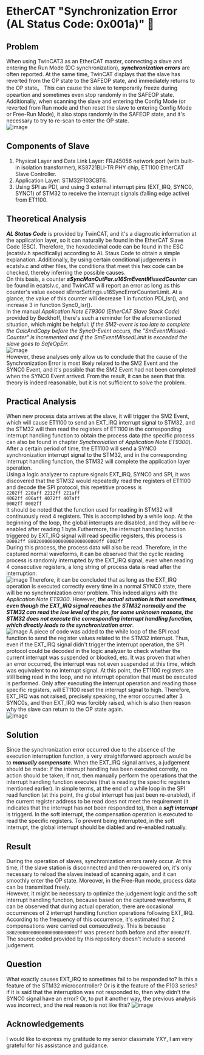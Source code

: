 # EtherCAT "Synchronization Error (AL Status Code: 0x001a)" 🤔

<!--
**Huang-Zhendong25/Huang-Zhendong25** is a ✨ _special_ ✨ repository because its `README.md` (this file) appears on your GitHub profile.

Here are some ideas to get you started:

- 🔭 I’m currently working on ...
- 🌱 I’m currently learning ...
- 👯 I’m looking to collaborate on ...
- 🤔 I’m looking for help with ...
- 💬 Ask me about ...
- 📫 How to reach me: ...
- 😄 Pronouns: ...
- ⚡ Fun fact: ...
-->
## Problem
When using TwinCAT3 as an EtherCAT master, connecting a slave and entering the Run Mode (DC synchronization), ***synchronization errors*** are often reported. At the same time, TwinCAT displays that the slave has reverted from the OP state to the SAFEOP state, and immediately returns to the OP state。 This can cause the slave to temporarily freeze during opeartion and sometimes even stop randomly in the SAFEOP state. Additionally, when scanning the slave and entering the Config Mode (or reverted from Run mode and then reset the slave to entering Config Mode or Free-Run Mode), it also stops randomly in the SAFEOP state, and it's necessary to try to re-scan to enter the OP state.<br>
![image](https://github.com/Huang-Zhendong25/Huang-Zhendong25/blob/main/pictures/Sychronization%20error.png?raw=true)
## Components of Slave
1. Physical Layer and Data Link Layer: FRJ45056 network port (with built-in isolation transformer), KS8721BLI-TR PHY chip, ET1100 EtherCAT Slave Controller.
2. Application Layer: STM32F103CBT6.
3. Using SPI as PDI, and using 3 external interrupt pins (EXT_IRQ, SYNC0, SYNC1) of STM32 to receive the interrupt signals (falling edge active) from ET1100.
## Theoretical Analysis
***AL Status Code*** is provided by TwinCAT, and it's a diagnostic information at the application layer, so it can naturally be found in the EtherCAT Slave Code (ESC). Therefore, the hexadecimal code can be found in the ESC (ecatslv.h specifically) according to AL Staus Code to obtain a simple explanation. Additionally, by using certain conditional judgements in ecatslv.c and other files, the conditions that meet this hex code can be checked, thereby inferring the possible causes.<br>
On this basis, a counter ***sSyncManOutPar.u16SmEventMissedCounter*** can be found in ecatslv.c, and TwinCAT will report an error as long as this counter's value exceed sErrorSettings.u16SyncErrorCounterLimit. At a glance, the value of this counter will decrease 1 in function PDI_Isr(), and increase 3 in function Sync0_Isr(). <br>
In the manual *Application Note ET9300 (EtherCAT Slave Stack Code)* provided by Beckhoff, there's such a reminder for the aforementioned situation, which might be helpful: *If the SM2-event is too late to complete the CalcAndCopy before the Sync0-Event occurs, the "SmEventMissed-Counter" is incremented and if the SmEventMissedLimit is exceeded the slave goes to SafeOpErr.*<br>
![image](https://github.com/Huang-Zhendong25/Huang-Zhendong25/blob/main/pictures/SM_Sync0_Synchronization.png?raw=true)
<br>However, these analyses only allow us to conclude that the cause of the Synchronization Error is most likely related to the SM2 Event and the SYNC0 Event, and it's possible that the SM2 Event had not been completed when the SYNC0 Event arrived. From the result, it can be seen that this theory is indeed reasonable, but it is not sufficient to solve the problem.<br>
## Practical Analysis
When new process data arrives at the slave, it will trigger the SM2 Event, which will cause ET1100 to send an EXT_IRQ interrupt signal to STM32, and the STM32 will then read the registers of ET1100 in the corresponding interrupt handling function to obtain the process data (the specific process can also be found in chapter *Synchroniation* of *Application Note ET9300*). After a certain period of time, the ET1100 will send a SYNC0 synchronization interrupt signal to the STM32, and in the corresponding interrupt handling function, the STM32 will complete the application layer operation.<br>
Using a logic analyzer to capture signals EXT_IRQ, SYNC0 and SPI, it was discovered that the STM32 would repeatedly read the registers of ET1100 and decode the SPI protocol, this repetitive process is <br>`2202ff 220aff 2212ff 221aff` <br>`4062ff 406aff 4072ff 407aff` <br>`0002ff 0002ff`<br>
It should be noted that the function used for reading in STM32 will continuously read 4 registers. This is accomplished by a while loop. At the beginning of the loop, the global interrupts are disabled, and they will be re-enabled after reading 1 byte.Futhermore, the interrupt handling function triggered by EXT_IRQ signal will read specific registers, this process is <br>`00002ff 88020000000000000000000000ff 0002ff`<br>During this process, the process data will also be read. Therefore, in the captured normal waveforms, it can be observed that the cyclic reading process is randomly interrupted by the EXT_IRQ signal, even when reading 4 consecutive registers, a long string of process data is read after the interruption.<br>
![image](https://github.com/Huang-Zhendong25/Huang-Zhendong25/blob/main/pictures/EXT_IRQ.png?raw=true)
Therefore, it can be concluded that as long as the EXT_IRQ operation is executed correctly every time in a normal SYNC0 state, there will be no synchronization error problem. This indeed aligns with the *Application Note ET9300*. However, ***the actual situation is that sometimes, even though the EXT_IRQ signal reaches the STM32 normally and the STM32 can read the low level of the pin, for some unknown reasons, the STM32 does not execute the corresponding interrupt handling function, which directly leads to the synchronization error***.<br>
![image](https://github.com/Huang-Zhendong25/Huang-Zhendong25/blob/main/pictures/Error%20EXT_IRQ.png?raw=true)
A piece of code was added to the while loop of the SPI read function to send the register values related to the STM32 interrupt. Thus, even if the EXT_IRQ signal didn't trigger the interrupt operation, the SPI protocol could be decoded in the logic analyzer to check whether the current interrupt was suspended or blocked, etc. It was proven that when an error occurred, the interrupt was not even suspended at this time, which was equivalent to no interrupt signal. At this point, the ET1100 registers are still being read in the loop, and no interrupt operation that must be executed is performed. Only after executing the interrupt operation and reading those specific registers, will ET1100 reset the interrupt signal to high. Therefore, EXT_IRQ was not raised, precisely speaking, the error occurred after 3 SYNC0s, and then EXT_IRQ was forcibly raised, which is also then reason why the slave can return to the OP state again.<br>
![image](https://github.com/Huang-Zhendong25/Huang-Zhendong25/blob/main/pictures/Error%20EXT_IRQ2.png?raw=true)
## Solution
Since the synchronization error occurred due to the absence of the execution interruption function, a very straightforward approach would be to ***manually compensate***. When the EXT_IRQ signal arrives, a judgement should be made: If the interrupt handling has been executed corretly, no action should be taken; If not, then manually perform the operations that the interrupt handling function executes (that is reading the specific registers mentioned earlier). In simple terms, at the end of a while loop in the SPI read function (at this point, the global interrupt has just been re-enabled), if the current register address to be read does not meet the requirement (it indicates that the interrupt has not been responded to), then a ***soft interrupt*** is triggerd. In the soft interrupt, the compensation operation is executed to read the specific registers. To prevent being interrupted, in the soft interrupt, the global interrupt should be diabled and re-enabled natually.<br>
## Result
During the operation of slaves, synchronization errors rarely occur. At this time, if the slave station is disconnected and then re-powered on, it's only necessary to reload the slaves instead of scanning again, and it can smoothly enter the OP state. Moreover, in the Free-Run mode, process data can be transmitted freely.<br>
However, it might be necessary to optimize the judgement logic and the soft interrupt handling function, because based on the captured waveforms, it can be observed that during actual operation, there are occasional occurrences of 2 interrupt handling function operations following EXT_IRQ. According to the frequency of this occurrence, it's estimated that 2 compensations were carried out consecutively. This is because `88020000000000000000000000ff` was present both before and after `00002ff`. The source coded provided by this repository doesn't include a second judgement.<br>
## Question
What exactly causes EXT_IRQ to sometimes fail to be responded to? Is this a feature of the STM32 microcontroller? Or is it the feature of the F103 series? if it is said that the interruption was not responded to, then why didn't the SYNC0 signal have an error? Or, to put it another way, the previous analysis was incorrect, and the real reason is not like this?
![image](https://github.com/Huang-Zhendong25/Huang-Zhendong25/blob/main/pictures/Read_twice.png?raw=true)
## Acknowledgements
I would like to express my gratitude to my senior classmate YXY, I am very grateful for his assistance and guidance.
